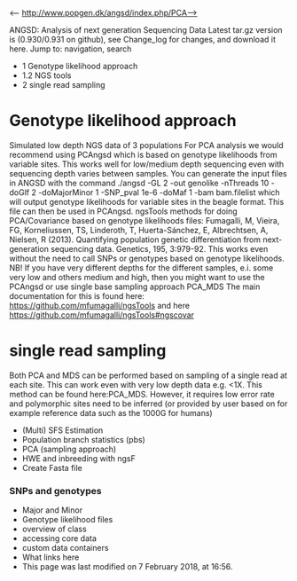 <-- http://www.popgen.dk/angsd/index.php/PCA-->

ANGSD: Analysis of next generation Sequencing Data
Latest tar.gz version is (0.930/0.931 on github), see Change_log for changes, and download it  here.
Jump to: navigation, search
* 1 Genotype likelihood approach
* 1.2 NGS tools
* 2 single read sampling
# Genotype likelihood approach
Simulated low depth NGS data of 3 populations
For PCA analysis we would recommend using PCAngsd which is based on genotype likelihoods from variable sites. This works well for low/medium depth sequencing even with sequencing depth varies between samples.
You can generate the input files in ANGSD with the command
./angsd -GL 2 -out genolike -nThreads 10 -doGlf 2 -doMajorMinor 1 -SNP_pval 1e-6 -doMaf 1  -bam bam.filelist
which will output genotype likelihoods for variable sites in the beagle format. This file can then be used in PCAngsd.
ngsTools methods for doing PCA/Covariance based on genotype likelihoods files:
Fumagalli, M, Vieira, FG, Korneliussen, TS, Linderoth, T, Huerta-Sánchez, E, Albrechtsen, A, Nielsen, R (2013). Quantifying population genetic differentiation from next-generation sequencing data. Genetics, 195, 3:979-92.
This works even without the need to call SNPs or genotypes based on genotype likelihoods.
NB! If you have very different depths for the different samples, e.i. some very low and others medium and high, then you might want to use the PCAngsd or use single base sampling approach PCA_MDS
The main documentation for this is found here: https://github.com/mfumagalli/ngsTools and here https://github.com/mfumagalli/ngsTools#ngscovar
# single read sampling
Both PCA and MDS can be performed based on sampling of a single read at each site. This can work even with very low depth data e.g. <1X. This method can be found here:PCA_MDS. However, it requires low error rate and polymorphic sites need to be inferred (or provided by user based on for example reference data such as the 1000G for humans)
* (Multi) SFS Estimation
* Population branch statistics (pbs)
* PCA (sampling approach)
* HWE and inbreeding with ngsF
* Create Fasta file
### SNPs and genotypes
* Major and Minor
* Genotype likelihood files
* overview of class
* accessing core data
* custom data containers
* What links here
* This page was last modified on 7 February 2018, at 16:56.
